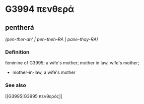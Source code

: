# G3994 πενθερά

## pentherá

_(pen-ther-ah' | pen-theh-RA | pane-thay-RA)_

### Definition

feminine of G3995; a wife's mother; mother in law, wife's mother; 

- mother-in-law, a wife's mother

### See also

[[G3995|G3995 πενθερός]]
